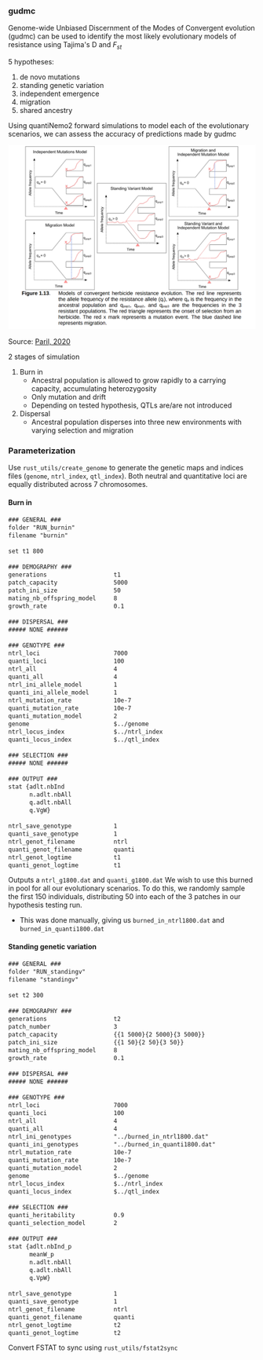 ### gudmc
Genome-wide Unbiased Discernment of the Modes of Convergent evolution (gudmc) can be used to identify the most likely evolutionary models of resistance using Tajima's D and $F_{st}$

5 hypotheses:
1. de novo mutations
2. standing genetic variation
3. independent emergence
4. migration
5. shared ancestry

Using quantiNemo2 forward simulations to model each of the evolutionary scenarios, we can assess the accuracy of predictions made by gudmc

<img src="figures/gudmc_evolutionary_scenarios.png" alt="gudmc_evolutionary_scenarios" width="700px"/>

Source: [Paril, 2020](http://hdl.handle.net/11343/267652)

2 stages of simulation
1. Burn in
	- Ancestral population is allowed to grow rapidly to a carrying capacity, accumulating heterozygosity
	- Only mutation and drift
	- Depending on tested hypothesis, QTLs are/are not introduced
2. Dispersal
	- Ancestral population disperses into three new environments with varying selection and migration

### Parameterization
Use `rust_utils/create_genome` to generate the genetic maps and indices files (`genome`, `ntrl_index`, `qtl_index`).
Both neutral and quantitative loci are equally distributed across 7 chromosomes.

#### Burn in
```
### GENERAL ###
folder "RUN_burnin"
filename "burnin"

set t1 800

### DEMOGRAPHY ###
generations                   t1
patch_capacity                5000
patch_ini_size                50
mating_nb_offspring_model     8
growth_rate                   0.1

### DISPERSAL ###
##### NONE ######

### GENOTYPE ###
ntrl_loci                     7000
quanti_loci                   100
ntrl_all                      4
quanti_all                    4
ntrl_ini_allele_model         1
quanti_ini_allele_model       1
ntrl_mutation_rate            10e-7
quanti_mutation_rate          10e-7
quanti_mutation_model         2
genome                        $../genome
ntrl_locus_index              $../ntrl_index
quanti_locus_index            $../qtl_index

### SELECTION ###
##### NONE ######

### OUTPUT ###
stat {adlt.nbInd
	  n.adlt.nbAll
	  q.adlt.nbAll
	  q.VgW}

ntrl_save_genotype            1
quanti_save_genotype          1
ntrl_genot_filename           ntrl
quanti_genot_filename         quanti
ntrl_genot_logtime            t1
quanti_genot_logtime          t1
```

Outputs a `ntrl_g1800.dat` and `quanti_g1800.dat`
We wish to use this burned in pool for all our evolutionary scenarios. To do this, we randomly sample the first 150 individuals, distributing 50 into each of the 3 patches in our hypothesis testing run.
- This was done manually, giving us `burned_in_ntrl1800.dat` and `burned_in_quanti1800.dat`

#### Standing genetic variation
```
### GENERAL ###
folder "RUN_standingv"
filename "standingv"

set t2 300

### DEMOGRAPHY ###
generations                   t2
patch_number                  3
patch_capacity                {{1 5000}{2 5000}{3 5000}}
patch_ini_size                {{1 50}{2 50}{3 50}}
mating_nb_offspring_model     8
growth_rate                   0.1

### DISPERSAL ###
##### NONE ######

### GENOTYPE ###
ntrl_loci                     7000
quanti_loci                   100
ntrl_all                      4
quanti_all                    4
ntrl_ini_genotypes            "../burned_in_ntrl1800.dat"
quanti_ini_genotypes          "../burned_in_quanti1800.dat"
ntrl_mutation_rate            10e-7
quanti_mutation_rate          10e-7
quanti_mutation_model         2
genome                        $../genome
ntrl_locus_index              $../ntrl_index
quanti_locus_index            $../qtl_index

### SELECTION ###
quanti_heritability           0.9
quanti_selection_model        2

### OUTPUT ###
stat {adlt.nbInd_p
	  meanW_p
	  n.adlt.nbAll
	  q.adlt.nbAll
	  q.VpW}

ntrl_save_genotype            1
quanti_save_genotype          1
ntrl_genot_filename           ntrl
quanti_genot_filename         quanti
ntrl_genot_logtime            t2
quanti_genot_logtime          t2
```

Convert FSTAT to sync using `rust_utils/fstat2sync`